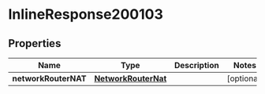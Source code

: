 

# InlineResponse200103

## Properties

Name | Type | Description | Notes
------------ | ------------- | ------------- | -------------
**networkRouterNAT** | [**NetworkRouterNat**](NetworkRouterNat.md) |  |  [optional]



